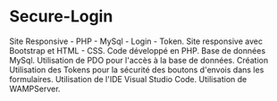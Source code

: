# Secure-Login
Site Responsive - PHP - MySql - Login - Token.
Site responsive avec Bootstrap et HTML - CSS.
Code développé en PHP. 
Base de données MySql. Utilisation de PDO pour l'accès à la base de données.
Création Utilisation des Tokens pour la sécurité des boutons d'envois dans les formulaires.
Utilisation de l'IDE Visual Studio Code.
Utilisation de WAMPServer.
